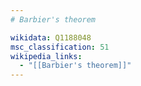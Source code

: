 ```yaml
---
# Barbier's theorem

wikidata: Q1188048
msc_classification: 51
wikipedia_links:
  - "[[Barbier's theorem]]"
---
```

